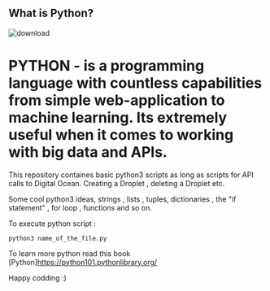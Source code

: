 ## What is Python?

![download](https://user-images.githubusercontent.com/85028974/197693892-e32ff031-7cc0-4737-a065-e051e49b707d.png)

 # PYTHON -  is a programming language with countless capabilities from simple web-application to machine learning. Its extremely useful when it comes to working with big data and APIs. 

This repository containes basic python3 scripts as long as scripts for API calls to Digital Ocean.
Creating a Droplet , deleting a Droplet etc.

Some cool python3 ideas, strings , lists , tuples, dictionaries , the "if statement" , for loop , functions and so on.

To execute python script :
```
python3 name_of_the_file.py
```
To learn more python read this book [Python]https://python101.pythonlibrary.org/

Happy codding :)
